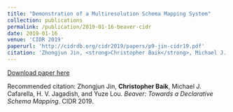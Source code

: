 ```yaml
---
title: "Demonstration of a Multiresolution Schema Mapping System"
collection: publications
permalink: /publication/2019-01-16-beaver-cidr
date: 2019-01-16
venue: 'CIDR 2019'
paperurl: 'http://cidrdb.org/cidr2019/papers/p9-jin-cidr19.pdf'
citation: 'Zhongjun Jin, <strong>Christopher Baik</strong>, Michael J. Cafarella, H. V. Jagadish, and Yuze Lou. <em>Beaver: Towards a Declarative Schema Mapping</em>. CIDR 2019.'
---
```


<a href='http://cidrdb.org/cidr2019/papers/p9-jin-cidr19.pdf'>Download paper here</a>

Recommended citation: Zhongjun Jin, <strong>Christopher Baik</strong>, Michael J. Cafarella, H. V. Jagadish, and Yuze Lou. <em>Beaver: Towards a Declarative Schema Mapping</em>. CIDR 2019.